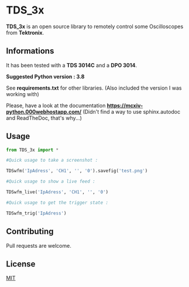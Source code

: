 # TDS_3x

**TDS_3x** is an open source library to remotely control some Oscilloscopes from **Tektronix**.

## Informations

It has been tested with a **TDS 3014C** and a **DPO 3014**.

**Suggested Python version : 3.8**

See **requirements.txt** for other libraries. (Also included the version I was working with)

Please, have a look at the documentation **https://mcxiv-python.000webhostapp.com/** (Didn't find a way to use sphinx.autodoc and ReadTheDoc, that's why...)


## Usage

```python
from TDS_3x import *

#Quick usage to take a screenshot :

TDSwfm('IpAdress', 'CH1', '', '0').savefig('test.png')

#Quick usage to show a live feed :

TDSwfm_live('IpAdress', 'CH1', '', '0')

#Quick usage to get the trigger state :

TDSwfm_trig('IpAdress')
```

## Contributing
Pull requests are welcome.

## License
[MIT](https://choosealicense.com/licenses/mit/)
